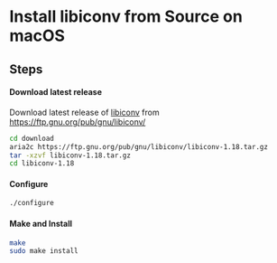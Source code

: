 # Install libiconv from Source on macOS

## Steps

#### Download latest release
Download latest release of [libiconv](https://www.gnu.org/software/libiconv/) from <https://ftp.gnu.org/pub/gnu/libiconv/>

```sh
cd download
aria2c https://ftp.gnu.org/pub/gnu/libiconv/libiconv-1.18.tar.gz
tar -xzvf libiconv-1.18.tar.gz
cd libiconv-1.18
```

#### Configure

```sh
./configure
```

#### Make and Install

```sh
make
sudo make install
```
